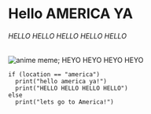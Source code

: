 # Hello AMERICA YA
###### HELLO HELLO HELLO HELLO HELLO

![anime meme; HEYO HEYO HEYO HEYO](https://th.bing.com/th/id/OIP.1Z-75WX50mwEqza2HaI0rgHaEK?w=264&h=180&c=7&r=0&o=5&dpr=1.3&pid=1.7)

```
if (location == "america")
  print("hello america ya!")
  print("HELLO HELLO HELLO HELLO")
else
  print("lets go to America!")
```
